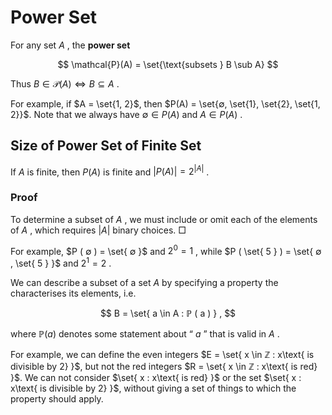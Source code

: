 # Power Set

For any set $A$ , the **power set**

$$
\mathcal{P}(A) = \set{\text{subsets } B \sub A}
$$

Thus $B \in \mathcal{P}(A) \iff B \subseteq A$ .

For example, if $A = \set{1, 2}$, then $P(A) = \set{∅, \set{1}, \set{2}, \set{1, 2}}$. Note that we always have $∅ \in P(A)$ and $A \in P (A)$ .

## Size of Power Set of Finite Set

If $A$ is finite, then $P ( A )$ is finite and $\left|P ( A )\right| = 2^{\left|A\right|}$ .

### Proof

To determine a subset of $A$ , we must include or omit each of the elements of $A$ , which requires $\left|A\right|$ binary choices. □

For example, $P ( ∅ ) = \set{ ∅ }$ and $2^{0} = 1$ , while $P ( \set{ 5 } ) = \set{ ∅ , \set{ 5 } }$ and $2^{1} = 2$ .

We can describe a subset of a set $A$ by specifying a property the characterises its elements, i.e.

$$
B = \set{ a \in A : ℙ ( a ) } ,
$$

where $ℙ ( a )$ denotes some statement about “ $a$ ” that is valid in $A$ .

For example, we can define the even integers $E = \set{ x \in ℤ : x\text{ is divisible by 2} }$, but not the red integers $R = \set{ x \in ℤ : x\text{ is red} }$. We can not consider $\set{ x : x\text{ is red} }$ or the set $\set{ x : x\text{ is divisible by 2} }$, without giving a set of things to which the property should apply.